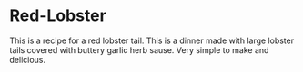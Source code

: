 # Red-Lobster
This is a recipe for a red lobster tail. This is a dinner made with large lobster tails covered with buttery garlic herb sause. Very simple to make and delicious.
